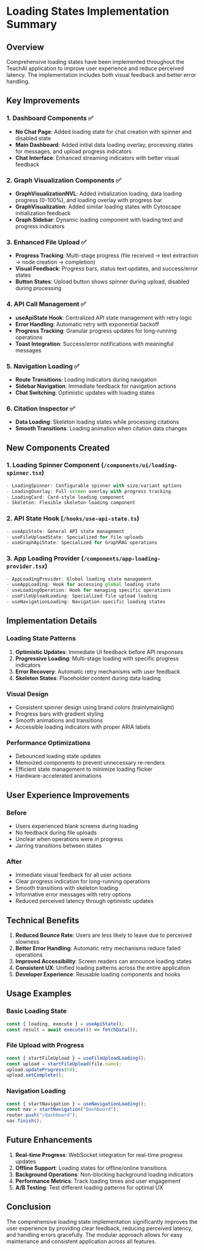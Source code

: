 # Loading States Implementation Summary

## Overview
Comprehensive loading states have been implemented throughout the TeachAI application to improve user experience and reduce perceived latency. The implementation includes both visual feedback and better error handling.

## Key Improvements

### 1. Dashboard Components ✅
- **No Chat Page**: Added loading state for chat creation with spinner and disabled state
- **Main Dashboard**: Added initial data loading overlay, processing states for messages, and upload progress indicators
- **Chat Interface**: Enhanced streaming indicators with better visual feedback

### 2. Graph Visualization Components ✅
- **GraphVisualizationNVL**: Added initialization loading, data loading progress (0-100%), and loading overlay with progress bar
- **GraphVisualization**: Added similar loading states with Cytoscape initialization feedback
- **Graph Sidebar**: Dynamic loading component with loading text and progress indicators

### 3. Enhanced File Upload ✅
- **Progress Tracking**: Multi-stage progress (file received → text extraction → node creation → completion)
- **Visual Feedback**: Progress bars, status text updates, and success/error states
- **Button States**: Upload button shows spinner during upload, disabled during processing

### 4. API Call Management ✅
- **useApiState Hook**: Centralized API state management with retry logic
- **Error Handling**: Automatic retry with exponential backoff
- **Progress Tracking**: Granular progress updates for long-running operations
- **Toast Integration**: Success/error notifications with meaningful messages

### 5. Navigation Loading ✅
- **Route Transitions**: Loading indicators during navigation
- **Sidebar Navigation**: Immediate feedback for navigation actions
- **Chat Switching**: Optimistic updates with loading states

### 6. Citation Inspector ✅
- **Data Loading**: Skeleton loading states while processing citations
- **Smooth Transitions**: Loading animation when citation data changes

## New Components Created

### 1. Loading Spinner Component (`/components/ui/loading-spinner.tsx`)
```typescript
- LoadingSpinner: Configurable spinner with size/variant options
- LoadingOverlay: Full-screen overlay with progress tracking
- LoadingCard: Card-style loading component
- Skeleton: Flexible skeleton loading component
```

### 2. API State Hook (`/hooks/use-api-state.ts`)
```typescript
- useApiState: General API state management
- useFileUploadState: Specialized for file uploads
- useGraphApiState: Specialized for GraphRAG operations
```

### 3. App Loading Provider (`/components/app-loading-provider.tsx`)
```typescript
- AppLoadingProvider: Global loading state management
- useAppLoading: Hook for accessing global loading state
- useLoadingOperation: Hook for managing specific operations
- useFileUploadLoading: Specialized file upload loading
- useNavigationLoading: Navigation-specific loading states
```

## Implementation Details

### Loading State Patterns
1. **Optimistic Updates**: Immediate UI feedback before API responses
2. **Progressive Loading**: Multi-stage loading with specific progress indicators
3. **Error Recovery**: Automatic retry mechanisms with user feedback
4. **Skeleton States**: Placeholder content during data loading

### Visual Design
- Consistent spinner design using brand colors (trainlymainlight)
- Progress bars with gradient styling
- Smooth animations and transitions
- Accessible loading indicators with proper ARIA labels

### Performance Optimizations
- Debounced loading state updates
- Memoized components to prevent unnecessary re-renders
- Efficient state management to minimize loading flicker
- Hardware-accelerated animations

## User Experience Improvements

### Before
- Users experienced blank screens during loading
- No feedback during file uploads
- Unclear when operations were in progress
- Jarring transitions between states

### After
- Immediate visual feedback for all user actions
- Clear progress indication for long-running operations
- Smooth transitions with skeleton loading
- Informative error messages with retry options
- Reduced perceived latency through optimistic updates

## Technical Benefits

1. **Reduced Bounce Rate**: Users are less likely to leave due to perceived slowness
2. **Better Error Handling**: Automatic retry mechanisms reduce failed operations
3. **Improved Accessibility**: Screen readers can announce loading states
4. **Consistent UX**: Unified loading patterns across the entire application
5. **Developer Experience**: Reusable loading components and hooks

## Usage Examples

### Basic Loading State
```typescript
const { loading, execute } = useApiState();
const result = await execute(() => fetchData());
```

### File Upload with Progress
```typescript
const { startFileUpload } = useFileUploadLoading();
const upload = startFileUpload(file.name);
upload.updateProgress(50);
upload.setComplete();
```

### Navigation Loading
```typescript
const { startNavigation } = useNavigationLoading();
const nav = startNavigation("Dashboard");
router.push("/dashboard");
nav.finish();
```

## Future Enhancements

1. **Real-time Progress**: WebSocket integration for real-time progress updates
2. **Offline Support**: Loading states for offline/online transitions
3. **Background Operations**: Non-blocking background loading indicators
4. **Performance Metrics**: Track loading times and user engagement
5. **A/B Testing**: Test different loading patterns for optimal UX

## Conclusion

The comprehensive loading state implementation significantly improves the user experience by providing clear feedback, reducing perceived latency, and handling errors gracefully. The modular approach allows for easy maintenance and consistent application across all features.
